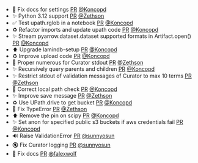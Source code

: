 - 📝 Fix docs for settings [PR](https://github.com/laminlabs/lamindb-setup/pull/895) [@Koncopd](https://github.com/Koncopd)
- ✨ Python 3.12 support [PR](https://github.com/laminlabs/lamindb/pull/2092) [@Zethson](https://github.com/Zethson)
- ✅ Test upath.rglob in a notebook [PR](https://github.com/laminlabs/lamindb-setup/pull/893) [@Koncopd](https://github.com/Koncopd)
- ♻️ Refactor imports and update upath code [PR](https://github.com/laminlabs/lamindb/pull/2116) [@Koncopd](https://github.com/Koncopd)
- ✨ Stream pyarrow.dataset.dataset supported formats in Artifact.open() [PR](https://github.com/laminlabs/lamindb/pull/2115) [@Koncopd](https://github.com/Koncopd)
- ⬆️ Upgrade lamindb-setup [PR](https://github.com/laminlabs/lamindb/pull/2114) [@Koncopd](https://github.com/Koncopd)
- ♻️ Improve upload code [PR](https://github.com/laminlabs/lamindb-setup/pull/892) [@Koncopd](https://github.com/Koncopd)
- 🐛 Proper numerous for Curator stdout [PR](https://github.com/laminlabs/lamindb/pull/2107) [@Zethson](https://github.com/Zethson)
- ✨ Recursively query parents and children [PR](https://github.com/laminlabs/lamindb/pull/2106) [@Koncopd](https://github.com/Koncopd)
- ✨ Restrict stdout of validation messages of Curator to max 10 terms [PR](https://github.com/laminlabs/lamindb/pull/2094) [@Zethson](https://github.com/Zethson)
- 🐛 Correct local path check [PR](https://github.com/laminlabs/lamindb-setup/pull/891) [@Koncopd](https://github.com/Koncopd)
- ✨ Improve save message [PR](https://github.com/laminlabs/lamin-cli/pull/94) [@Zethson](https://github.com/Zethson)
- ♻️ Use UPath.drive to get bucket [PR](https://github.com/laminlabs/lamindb-setup/pull/890) [@Koncopd](https://github.com/Koncopd)
- 🐛 Fix TypeError [PR](https://github.com/laminlabs/lamindb/pull/2089) [@Zethson](https://github.com/Zethson)
- ⬆️ Remove the pin on scipy [PR](https://github.com/laminlabs/lamindb/pull/2087) [@Koncopd](https://github.com/Koncopd)
- ✨ Set anon for specified public s3 buckets if aws credentials fail [PR](https://github.com/laminlabs/lamindb-setup/pull/889) [@Koncopd](https://github.com/Koncopd)
- 🔊 Raise ValidationError [PR](https://github.com/laminlabs/lamindb/pull/2086) [@sunnyosun](https://github.com/sunnyosun)
- 🔇 Fix Curator logging [PR](https://github.com/laminlabs/lamindb/pull/2085) [@sunnyosun](https://github.com/sunnyosun)
- 💚 Fix docs [PR](https://github.com/laminlabs/lamindb/pull/2083) [@falexwolf](https://github.com/falexwolf)
